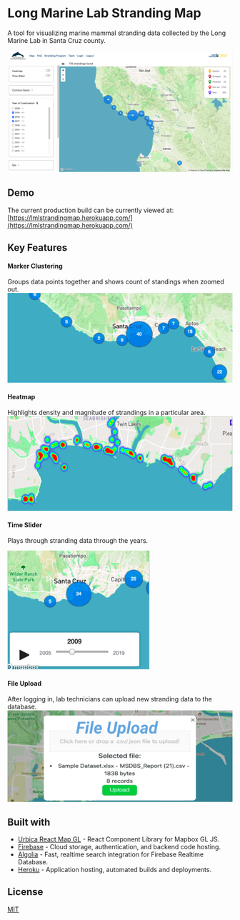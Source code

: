 # Long Marine Lab Stranding Map
A tool for visualizing marine mammal stranding data collected by the Long Marine Lab in Santa Cruz county.

![screenshot01](/public/screenshots/screenshot01.png)


## Demo
The current production build can be currently viewed at: [https://lmlstrandingmap.herokuapp.com/](https://lmlstrandingmap.herokuapp.com/)


## Key Features
#### Marker Clustering
Groups data points together and shows count of standings when zoomed out.
![marker-clustering](/public/screenshots/marker-clustering.png)

#### Heatmap
Highlights density and magnitude of strandings in a particular area.
![Heatmap](/public/screenshots/heatmap.png)

#### Time Slider
Plays through stranding data through the years.

![Time Slider 2](/public/screenshots/time-slider02.png)

#### File Upload
After logging in, lab technicians can upload new stranding data to the database.
![File Upload](/public/screenshots/file-upload.png)


## Built with
- [Urbica React Map GL](https://urbica.github.io/react-map-gl/) - React Component Library for Mapbox GL JS.
- [Firebase](https://firebase.google.com/) - Cloud storage, authentication, and backend code hosting.
- [Algolia](https://algolia.com/) - Fast, realtime search integration for Firebase Realtime Database.
- [Heroku](https://heroku.com/) - Application hosting, automated builds and deployments.


## License
[MIT](https://choosealicense.com/licenses/mit/)
